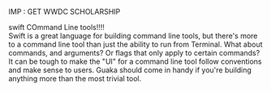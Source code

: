 
IMP : GET WWDC SCHOLARSHIP




swift COmmand Line tools!!!! <br/>
Swift is a great language for building command line tools, but there's more to a command line tool than just the ability to run from Terminal. What about commands, and arguments? Or flags that only apply to certain commands? It can be tough to make the "UI" for a command line tool follow conventions and make sense to users. Guaka should come in handy if you're building anything more than the most trivial tool.















